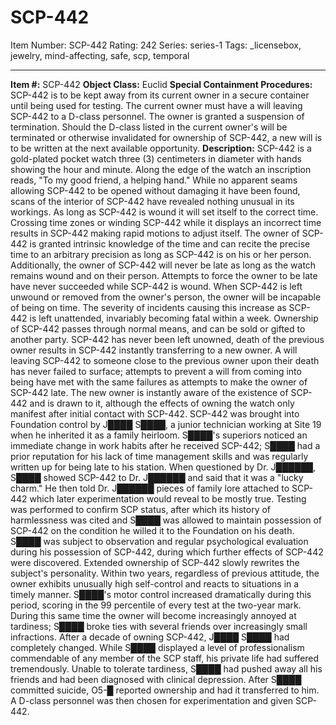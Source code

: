 # SCP-442
Item Number: SCP-442
Rating: 242
Series: series-1
Tags: _licensebox, jewelry, mind-affecting, safe, scp, temporal

---

**Item #:** SCP-442
**Object Class:** Euclid
**Special Containment Procedures:** SCP-442 is to be kept away from its current owner in a secure container until being used for testing. The current owner must have a will leaving SCP-442 to a D-class personnel. The owner is granted a suspension of termination. Should the D-class listed in the current owner's will be terminated or otherwise invalidated for ownership of SCP-442, a new will is to be written at the next available opportunity.
**Description:** SCP-442 is a gold-plated pocket watch three (3) centimeters in diameter with hands showing the hour and minute. Along the edge of the watch an inscription reads, "To my good friend, a helping hand." While no apparent seams allowing SCP-442 to be opened without damaging it have been found, scans of the interior of SCP-442 have revealed nothing unusual in its workings.
As long as SCP-442 is wound it will set itself to the correct time. Crossing time zones or winding SCP-442 while it displays an incorrect time results in SCP-442 making rapid motions to adjust itself. The owner of SCP-442 is granted intrinsic knowledge of the time and can recite the precise time to an arbitrary precision as long as SCP-442 is on his or her person. Additionally, the owner of SCP-442 will never be late as long as the watch remains wound and on their person. Attempts to force the owner to be late have never succeeded while SCP-442 is wound. When SCP-442 is left unwound or removed from the owner's person, the owner will be incapable of being on time. The severity of incidents causing this increase as SCP-442 is left unattended, invariably becoming fatal within a week. Ownership of SCP-442 passes through normal means, and can be sold or gifted to another party. SCP-442 has never been left unowned, death of the previous owner results in SCP-442 instantly transferring to a new owner. A will leaving SCP-442 to someone close to the previous owner upon their death has never failed to surface; attempts to prevent a will from coming into being have met with the same failures as attempts to make the owner of SCP-442 late. The new owner is instantly aware of the existence of SCP-442 and is drawn to it, although the effects of owning the watch only manifest after initial contact with SCP-442.
SCP-442 was brought into Foundation control by J████ S████, a junior technician working at Site 19 when he inherited it as a family heirloom. S████'s superiors noticed an immediate change in work habits after he received SCP-442; S████ had a prior reputation for his lack of time management skills and was regularly written up for being late to his station. When questioned by Dr. J██████, S████ showed SCP-442 to Dr. J██████ and said that it was a "lucky charm." He then told Dr. J██████ pieces of family lore attached to SCP-442 which later experimentation would reveal to be mostly true. Testing was performed to confirm SCP status, after which its history of harmlessness was cited and S████ was allowed to maintain possession of SCP-442 on the condition he willed it to the Foundation on his death. S████ was subject to observation and regular psychological evaluation during his possession of SCP-442, during which further effects of SCP-442 were discovered.
Extended ownership of SCP-442 slowly rewrites the subject's personality. Within two years, regardless of previous attitude, the owner exhibits unusually high self-control and reacts to situations in a timely manner. S████'s motor control increased dramatically during this period, scoring in the 99 percentile of every test at the two-year mark. During this same time the owner will become increasingly annoyed at tardiness; S████ broke ties with several friends over increasingly small infractions. After a decade of owning SCP-442, J████ S████ had completely changed. While S████ displayed a level of professionalism commendable of any member of the SCP staff, his private life had suffered tremendously. Unable to tolerate tardiness, S████ had pushed away all his friends and had been diagnosed with clinical depression. After S████ committed suicide, O5-█ reported ownership and had it transferred to him. A D-class personnel was then chosen for experimentation and given SCP-442.